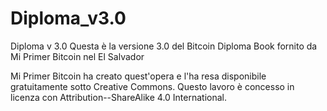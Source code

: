 # Diploma_v3.0
Diploma v 3.0
Questa è la versione 3.0 del Bitcoin Diploma Book fornito da Mi Primer Bitcoin nel El Salvador

Mi Primer Bitcoin ha creato quest'opera e l'ha resa disponibile gratuitamente sotto Creative Commons. Questo lavoro è concesso in licenza con Attribution--ShareAlike 4.0 International.
